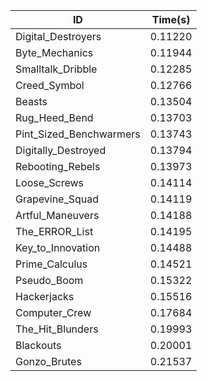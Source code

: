 |ID|Time(s)|
|-|-|
|Digital_Destroyers|0.11220|
|Byte_Mechanics|0.11944|
|Smalltalk_Dribble|0.12285|
|Creed_Symbol|0.12766|
|Beasts|0.13504|
|Rug_Heed_Bend|0.13703|
|Pint_Sized_Benchwarmers|0.13743|
|Digitally_Destroyed|0.13794|
|Rebooting_Rebels|0.13973|
|Loose_Screws|0.14114|
|Grapevine_Squad|0.14119|
|Artful_Maneuvers|0.14188|
|The_ERROR_List|0.14195|
|Key_to_Innovation|0.14488|
|Prime_Calculus|0.14521|
|Pseudo_Boom|0.15322|
|Hackerjacks|0.15516|
|Computer_Crew|0.17684|
|The_Hit_Blunders|0.19993|
|Blackouts|0.20001|
|Gonzo_Brutes|0.21537|
